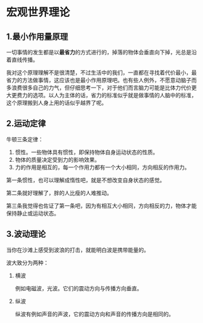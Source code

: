 # 宏观世界理论

## 1.最小作用量原理

一切事情的发生都是以**最省力**的方式进行的，掉落的物体会垂直向下掉，光总是沿着直线传播。

我对这个原理理解不是很清楚，不过生活中的我们，一直都在寻找着代价最小，最省力的方法做事情，这应该也是最小作用原理吧。也有些人例外，不愿意动脑子而多浪费很多自己的力气，但仔细思考一下，对于他们而言脑力可能是比体力代价更大更费力的选项。以人为主体的话，省力的标准似乎就是做事情的人脑中的标准，这个原理搬到人身上用的话似乎越界了呢。

## 2.运动定律

牛顿三条定律：

1. 惯性。一些物体具有惯性，即保持物体自身运动状态的性质。
2. 物体的质量决定受到力的影响效果。
3. 力的作用是相互的，每一个作用力都有一个大小相同，方向相反的作用力。

第一条惯性，也可以理解成惰性吧，就是不想改变自身状态的感觉。

第二条就好理解了，胖的人比瘦的人难推动。

第三条我觉得也佐证了第一条吧，因为有相互大小相同，方向相反的力，物体才能保持静止或运动状态。

## 3.波动理论

当你在沙滩上感受到波浪的打击，就能明白波是携带能量的。

波大致分为两种：

1. 横波

   例如电磁波，光波。它们的震动方向与传播方向垂直。

2. 纵波

   纵波有例如声音的声波，它的震动方向和声音的传播方向是相同的。





























